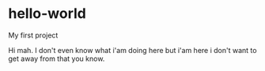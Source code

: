 # hello-world
My first project

Hi mah. I don't even know what i'am doing here but i'am here i don't want to get away from that you know.
